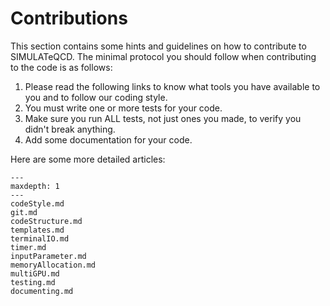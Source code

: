 Contributions
=============

This section contains some hints and guidelines on how to contribute to SIMULATeQCD. The minimal protocol you should follow when contributing to the code is as follows:
1. Please read the following links to know what tools you have available to you and to follow our coding style.
2. You must write one or more tests for your code.
3. Make sure you run ALL tests, not just ones you made, to verify you didn't break anything.
4. Add some documentation for your code.

Here are some more detailed articles:

```{toctree}
---
maxdepth: 1
---
codeStyle.md
git.md
codeStructure.md
templates.md
terminalIO.md
timer.md
inputParameter.md
memoryAllocation.md
multiGPU.md
testing.md
documenting.md
```
